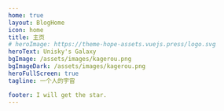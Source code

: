 ```yaml
---
home: true
layout: BlogHome
icon: home
title: 主页
# heroImage: https://theme-hope-assets.vuejs.press/logo.svg
heroText: Unisky's Galaxy
bgImage: /assets/images/kagerou.png
bgImageDark: /assets/images/kagerou.png
heroFullScreen: true
tagline: 一个人的宇宙

footer: I will get the star.
---
```

